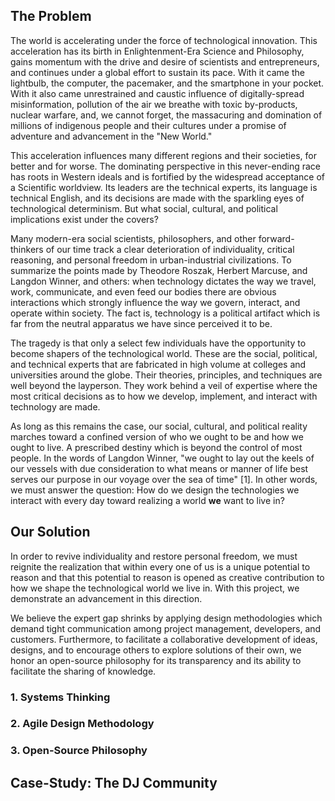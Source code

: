 ## The Problem

The world is accelerating under the force of technological innovation. This acceleration has its birth in Enlightenment-Era Science and Philosophy, gains momentum with the drive and desire of scientists and entrepreneurs, and continues under a global effort to sustain its pace. With it came the lightbulb, the computer, the pacemaker, and the smartphone in your pocket. With it also came unrestrained and caustic influence of digitally-spread misinformation, pollution of the air we breathe with toxic by-products, nuclear warfare, and, we cannot forget, the massacuring and domination of millions of indigenous people and their cultures under a promise of adventure and advancement in the "New World." 

This acceleration influences many different regions and their societies, for better and for worse. The dominating perspective in this never-ending race has roots in Western ideals and is fortified by the widespread acceptance of a Scientific worldview. Its leaders are the technical experts, its language is technical English, and its decisions are made with the sparkling eyes of technological determinism. But what social, cultural, and political implications exist under the covers?

Many modern-era social scientists, philosophers, and other forward-thinkers of our time track a clear deterioration of individuality, critical reasoning, and personal freedom in urban-industrial civilizations. To summarize the points made by Theodore Roszak, Herbert Marcuse, and Langdon Winner, and others: when technology dictates the way we travel, work, communicate, and even feed our bodies there are obvious interactions which strongly influence the way we govern, interact, and operate within society. The fact is, technology is a political artifact which is far from the neutral apparatus we have since perceived it to be. 

The tragedy is that only a select few individuals have the opportunity to become shapers of the technological world. These are the social, political, and technical experts that are fabricated in high volume at colleges and universities around the globe. Their theories, principles, and techniques are well beyond the layperson. They work behind a veil of expertise where the most critical decisions as to how we develop, implement, and interact with technology are made. 

As long as this remains the case, our social, cultural, and political reality marches toward a confined version of who we ought to be and how we ought to live. A prescribed destiny which is beyond the control of most people. In the words of Langdon Winner, "we ought to lay out the keels of our vessels with due consideration to what means or manner of life best serves our purpose in our voyage over the sea of time" [1]. In other words, we must answer the question: How do we design the technologies we interact with every day toward realizing a world **we** want to live in?

## Our Solution

In order to revive individuality and restore personal freedom, we must reignite the realization that within every one of us is a unique potential to reason and that this potential to reason is opened as creative contribution to how we shape the technological world we live in. With this project, we demonstrate an advancement in this direction.

We believe the expert gap shrinks by applying design methodologies which demand tight communication among project management, developers, and customers. Furthermore, to facilitate a collaborative development of ideas, designs, and to encourage others to explore solutions of their own, we honor an open-source philosophy for its transparency and its ability to facilitate the sharing of knowledge.

### 1. Systems Thinking


### 2. Agile Design Methodology

### 3. Open-Source Philosophy

## Case-Study: The DJ Community
